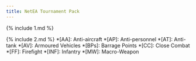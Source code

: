 ```yaml
---
title: NetEA Tournament Pack
---
```

{% include 1.md %}

{% include 2.md %}
*[AA]: Anti-aircraft
*[AP]: Anti-personnel
*[AT]: Anti-tank
*[AV]: Armoured Vehicles
*[BPs]: Barrage Points
*[CC]: Close Combat
*[FF]: Firefight
*[INF]: Infantry
*[MW]: Macro-Weapon